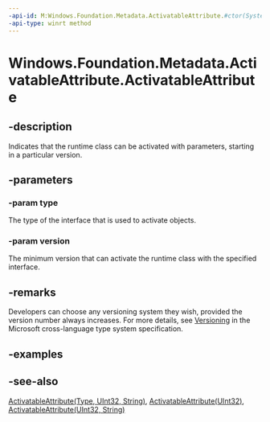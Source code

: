 ```yaml
---
-api-id: M:Windows.Foundation.Metadata.ActivatableAttribute.#ctor(System.Type,System.UInt32)
-api-type: winrt method
---
```


<!-- Method syntax
public ActivatableAttribute(System.Type type, System.UInt32 version)
-->

# Windows.Foundation.Metadata.ActivatableAttribute.ActivatableAttribute

## -description
Indicates that the runtime class can be activated with parameters, starting in a particular version.

## -parameters
### -param type
The type of the interface that is used to activate objects.

### -param version
The minimum version that can activate the runtime class with the specified interface.

## -remarks
Developers can choose any versioning system they wish, provided the version number always increases. For more details, see [Versioning](https://github.com/Microsoft/xlang/blob/master/docs/XSPEC01%20-%20Type%20System%20Specification.md#versioning) in the Microsoft cross-language type system specification.

## -examples

## -see-also
[ActivatableAttribute(Type, UInt32, String)](activatableattribute_activatableattribute_1447974729.md),
[ActivatableAttribute(UInt32)](activatableattribute_activatableattribute_885572907.md),
[ActivatableAttribute(UInt32, String)](activatableattribute_activatableattribute_2016725141.md)
